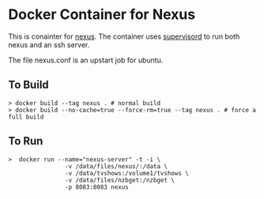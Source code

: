 # Docker Container for Nexus


This is conainter for [nexus][1]. The container uses [supervisord][2] to run both nexus and an ssh server.

The file nexus.conf is an upstart job for ubuntu.

## To Build

```
> docker build --tag nexus . # normal build
> docker build --no-cache=true --force-rm=true --tag nexus . # force a full build
```

## To Run

```
>  docker run --name="nexus-server" -t -i \
                -v /data/files/nexus/:/data \
                -v /data/tvshows:/volume1/tvshows \
                -v /data/files/nzbget:/nzbget \
                -p 8083:8083 nexus
```

[1]:  https://github.com/echel0n/SickRage
[2]:  http://supervisord.org/

